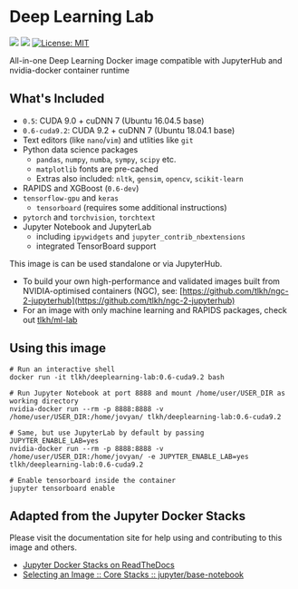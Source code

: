 # Deep Learning Lab

[![](https://images.microbadger.com/badges/image/tlkh/deeplearning-lab.svg)](https://microbadger.com/images/tlkh/deeplearning-lab "Get your own image badge on microbadger.com") [![](https://img.shields.io/github/issues/tlkh/deeplearning-lab.svg)](Issues) [![License: MIT](https://img.shields.io/badge/License-MIT-yellow.svg)](https://opensource.org/licenses/MIT)

All-in-one Deep Learning Docker image compatible with JupyterHub and nvidia-docker container runtime

## What's Included

* `0.5`: CUDA 9.0 + cuDNN 7 (Ubuntu 16.04.5 base)
* `0.6-cuda9.2`: CUDA 9.2 + cuDNN 7 (Ubuntu 18.04.1 base)
* Text editors (like `nano`/`vim`) and utlities like `git`
* Python data science packages
  * `pandas`, `numpy`, `numba`, `sympy`, `scipy` etc.
  * `matplotlib` fonts are pre-cached
  * Extras also included: `nltk`, `gensim`, `opencv`, `scikit-learn`
* RAPIDS and XGBoost (`0.6-dev`)
* `tensorflow-gpu` and `keras`
  * `tensorboard` (requires some additional instructions)
* `pytorch` and `torchvision`, `torchtext`
* Jupyter Notebook and JupyterLab
  * including `ipywidgets` and `jupyter_contrib_nbextensions`
  * integrated TensorBoard support

This image is can be used standalone or via JupyterHub.

* To build your own high-performance and validated images built from NVIDIA-optimised containers (NGC), see: [https://github.com/tlkh/ngc-2-jupyterhub](https://github.com/tlkh/ngc-2-jupyterhub)
* For an image with only machine learning and RAPIDS packages, check out [tlkh/ml-lab](https://github.com/tlkh/ml-lab)

## Using this image

```
# Run an interactive shell
docker run -it tlkh/deeplearning-lab:0.6-cuda9.2 bash

# Run Jupyter Notebook at port 8888 and mount /home/user/USER_DIR as working directory
nvidia-docker run --rm -p 8888:8888 -v /home/user/USER_DIR:/home/jovyan/ tlkh/deeplearning-lab:0.6-cuda9.2

# Same, but use JupyterLab by default by passing JUPYTER_ENABLE_LAB=yes 
nvidia-docker run --rm -p 8888:8888 -v /home/user/USER_DIR:/home/jovyan/ -e JUPYTER_ENABLE_LAB=yes tlkh/deeplearning-lab:0.6-cuda9.2

# Enable tensorboard inside the container
jupyter tensorboard enable
```

## Adapted from the Jupyter Docker Stacks

Please visit the documentation site for help using and contributing to this image and others.

* [Jupyter Docker Stacks on ReadTheDocs](http://jupyter-docker-stacks.readthedocs.io/en/latest/index.html)
* [Selecting an Image :: Core Stacks :: jupyter/base-notebook](http://jupyter-docker-stacks.readthedocs.io/en/latest/using/selecting.html#jupyter-base-notebook)
